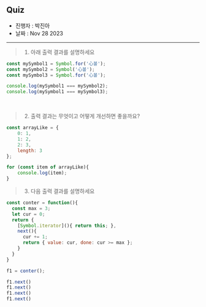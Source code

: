 ## Quiz

- 진행자 : 박진아
- 날짜 : Nov 28 2023 <!-- e.g. Aug 4 2023 -->

---

<!--
1. 질문은 이해하기 쉽고 명확하게 적는다.
2. 문제는 아래의 예시를 참고해 작성한다.
3. 문제의 정답은 주석으로 표기한다.
-->

> 1. 아래 출력 결과를 설명하세요

```jsx
const mySymbol1 = Symbol.for('心볼');
const mySymbol2 = Symbol('心볼');
const mySymbol3 = Symbol.for('心볼');

console.log(mySymbol1 === mySymbol2);
console.log(mySymbol1 === mySymbol3);
```

<!--
false
true

Symbol 함수를 호출해 생성한 심벌 값은 전역 심벌 레지스토리에 등록되어 관리되지 않아
console.log(mySymbol1 === mySymbol2)는 false가 된다.

Symbol.for는 인수로 전달받은 문자열을 키로 사용해 전역 심벌 레지스토리에서 해당 키와 일치하는 심벌 값을 검색한다.
검색 성공시 검색된 심벌 값을 반환하므로 mySymbol1 === mySymbol3는 true를 반환한다.
-->

</br>

> 2. 출력 결과는 무엇이고 어떻게 개선하면 좋을까요?
```jsx
const arrayLike = {
	0: 1,
	1: 2,
	2: 3,
	length: 3
};

for (const item of arrayLike){
	console.log(item);
}
```

<!--
유사배열 객체는 이터러블 객체가 아니므로 for...of로 순회할 수 없어 TypeError: arrayLike is not iterable 가 발생한다.
Array.from()을 사용해 배열로 만들어 이터러블 객체로 만들면 된다.
-->

> 3. 다음 출력 결과를 설명하세요
```jsx
const conter = function(){
  const max = 3;
  let cur = 0;
  return {
    [Symbol.iterator](){ return this; },
    next(){
      cur += 1;
      return { value: cur, done: cur >= max };
    }
  }
}

f1 = conter();

f1.next()
f1.next()
f1.next()
f1.next()
```

<!--
{ value: 1, done: false }
{ value: 2, done: false }
{ value: 3, done: true }
{ value: 4, done: true }

next는 한단계씩 순회하므로 value는 계속 증감한다.
done은 cur >= max를 만족하는 때에 true가 된다.
-->
